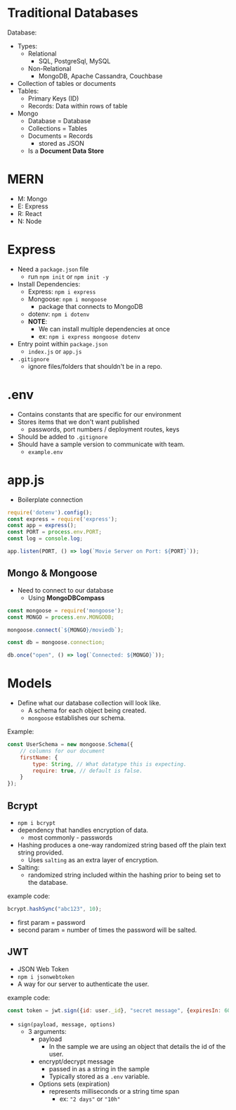 # Traditional Databases

Database:
- Types: 
  - Relational 
    - SQL, PostgreSql, MySQL
  - Non-Relational
    - MongoDB, Apache Cassandra, Couchbase
- Collection of tables or documents
- Tables:
  - Primary Keys (ID)
  - Records: Data within rows of table
- Mongo
  - Database = Database
  - Collections = Tables
  - Documents = Records
    - stored as JSON
  - Is a **Document Data Store**

# MERN
- M: Mongo
- E: Express
- R: React
- N: Node

# Express
- Need a `package.json` file
  - run `npm init` or `npm init -y`
- Install Dependencies:
  - Express: `npm i express`
  - Mongoose: `npm i mongoose`
    - package that connects to MongoDB
  - dotenv: `npm i dotenv`
  - **NOTE**:
    - We can install multiple dependencies at once
    - ex: `npm i express mongoose dotenv`
- Entry point within `package.json`
  - `index.js` or `app.js`
- `.gitignore`
  - ignore files/folders that shouldn't be in a repo.

# .env
- Contains constants that are specific for our environment
- Stores items that we don't want published
  - passwords, port numbers / deployment routes, keys
- Should be added to `.gitignore`
- Should have a sample version to communicate with team.
  - `example.env`

# app.js
- Boilerplate connection
```js
require('dotenv').config();
const express = require('express');
const app = express();
const PORT = process.env.PORT;
const log = console.log;

app.listen(PORT, () => log(`Movie Server on Port: ${PORT}`));
```

## Mongo & Mongoose
- Need to connect to our database
  - Using **MongoDBCompass**

```js
const mongoose = require('mongoose');
const MONGO = process.env.MONGODB;

mongoose.connect(`${MONGO}/moviedb`);

const db = mongoose.connection;

db.once("open", () => log(`Connected: ${MONGO}`));
```

# Models
- Define what our database collection will look like.
  - A schema for each object being created.
  - `mongoose` establishes our schema.

Example:
```js
const UserSchema = new mongoose.Schema({
    // columns for our document
    firstName: {
        type: String, // What datatype this is expecting.
        require: true, // default is false.
    }
});
```

## Bcrypt
- `npm i bcrypt`
- dependency that handles encryption of data.
  - most commonly - passwords
- Hashing produces a one-way randomized string based off the plain text string provided.
  - Uses `salting` as an extra layer of encryption.
- Salting:
  - randomized string included within the hashing prior to being set to the database.

example code:
```js
bcrypt.hashSync("abc123", 10);
```
- first param = password
- second param = number of times the password will be salted.

## JWT
- JSON Web Token
- `npm i jsonwebtoken`
- A way for our server to authenticate the user.

example code:
```js
const token = jwt.sign({id: user._id}, "secret message", {expiresIn: 60 * 60 * 24});
```
- `sign(payload, message, options)` 
  - 3 arguments:
    - payload
      - In the sample we are using an object that details the id of the user.
    - encrypt/decrypt message
      - passed in as a string in the sample
      - Typically stored as a `.env` variable.
    - Options sets (expiration)
      -  represents milliseconds or a string time span
         -  ex: `"2 days"` or `"10h"`